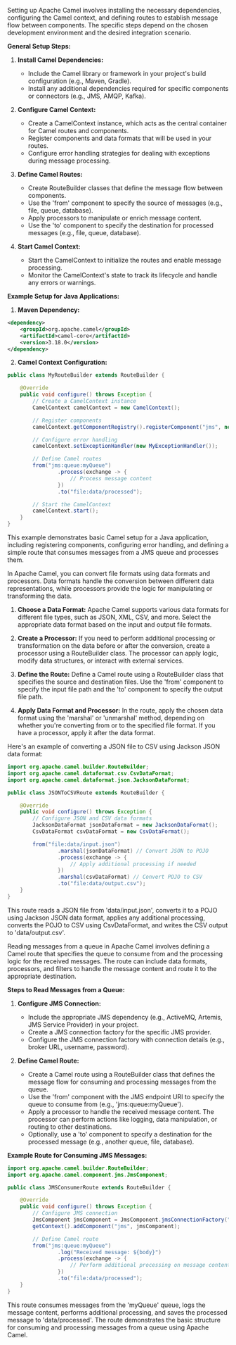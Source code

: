 Setting up Apache Camel involves installing the necessary dependencies, configuring the Camel context, and defining routes to establish message flow between components. The specific steps depend on the chosen development environment and the desired integration scenario.

**General Setup Steps:**

1. **Install Camel Dependencies:**
   - Include the Camel library or framework in your project's build configuration (e.g., Maven, Gradle).
   - Install any additional dependencies required for specific components or connectors (e.g., JMS, AMQP, Kafka).

2. **Configure Camel Context:**
   - Create a CamelContext instance, which acts as the central container for Camel routes and components.
   - Register components and data formats that will be used in your routes.
   - Configure error handling strategies for dealing with exceptions during message processing.

3. **Define Camel Routes:**
   - Create RouteBuilder classes that define the message flow between components.
   - Use the 'from' component to specify the source of messages (e.g., file, queue, database).
   - Apply processors to manipulate or enrich message content.
   - Use the 'to' component to specify the destination for processed messages (e.g., file, queue, database).

4. **Start Camel Context:**
   - Start the CamelContext to initialize the routes and enable message processing.
   - Monitor the CamelContext's state to track its lifecycle and handle any errors or warnings.

**Example Setup for Java Applications:**

1. **Maven Dependency:**

```xml
<dependency>
    <groupId>org.apache.camel</groupId>
    <artifactId>camel-core</artifactId>
    <version>3.18.0</version>
</dependency>
```

2. **Camel Context Configuration:**

```java
public class MyRouteBuilder extends RouteBuilder {

    @Override
    public void configure() throws Exception {
        // Create a CamelContext instance
        CamelContext camelContext = new CamelContext();

        // Register components
        camelContext.getComponentRegistry().registerComponent("jms", new JmsComponent());

        // Configure error handling
        camelContext.setExceptionHandler(new MyExceptionHandler());

        // Define Camel routes
        from("jms:queue:myQueue")
                .process(exchange -> {
                    // Process message content
                })
                .to("file:data/processed");

        // Start the CamelContext
        camelContext.start();
    }
}
```

This example demonstrates basic Camel setup for a Java application, including registering components, configuring error handling, and defining a simple route that consumes messages from a JMS queue and processes them.


In Apache Camel, you can convert file formats using data formats and processors. Data formats handle the conversion between different data representations, while processors provide the logic for manipulating or transforming the data.

1. **Choose a Data Format:** Apache Camel supports various data formats for different file types, such as JSON, XML, CSV, and more. Select the appropriate data format based on the input and output file formats.

2. **Create a Processor:** If you need to perform additional processing or transformation on the data before or after the conversion, create a processor using a RouteBuilder class. The processor can apply logic, modify data structures, or interact with external services.

3. **Define the Route:** Define a Camel route using a RouteBuilder class that specifies the source and destination files. Use the 'from' component to specify the input file path and the 'to' component to specify the output file path.

4. **Apply Data Format and Processor:** In the route, apply the chosen data format using the 'marshal' or 'unmarshal' method, depending on whether you're converting from or to the specified file format. If you have a processor, apply it after the data format.

Here's an example of converting a JSON file to CSV using Jackson JSON data format:

```java
import org.apache.camel.builder.RouteBuilder;
import org.apache.camel.dataformat.csv.CsvDataFormat;
import org.apache.camel.dataformat.json.JacksonDataFormat;

public class JSONToCSVRoute extends RouteBuilder {

    @Override
    public void configure() throws Exception {
        // Configure JSON and CSV data formats
        JacksonDataFormat jsonDataFormat = new JacksonDataFormat();
        CsvDataFormat csvDataFormat = new CsvDataFormat();

        from("file:data/input.json")
                .marshal(jsonDataFormat) // Convert JSON to POJO
                .process(exchange -> {
                    // Apply additional processing if needed
                })
                .marshal(csvDataFormat) // Convert POJO to CSV
                .to("file:data/output.csv");
    }
}
```

This route reads a JSON file from 'data/input.json', converts it to a POJO using Jackson JSON data format, applies any additional processing, converts the POJO to CSV using CsvDataFormat, and writes the CSV output to 'data/output.csv'.

Reading messages from a queue in Apache Camel involves defining a Camel route that specifies the queue to consume from and the processing logic for the received messages. The route can include data formats, processors, and filters to handle the message content and route it to the appropriate destination.

**Steps to Read Messages from a Queue:**

1. **Configure JMS Connection:**
    - Include the appropriate JMS dependency (e.g., ActiveMQ, Artemis, JMS Service Provider) in your project.
    - Create a JMS connection factory for the specific JMS provider.
    - Configure the JMS connection factory with connection details (e.g., broker URL, username, password).

2. **Define Camel Route:**
    - Create a Camel route using a RouteBuilder class that defines the message flow for consuming and processing messages from the queue.
    - Use the 'from' component with the JMS endpoint URI to specify the queue to consume from (e.g., 'jms:queue:myQueue').
    - Apply a processor to handle the received message content. The processor can perform actions like logging, data manipulation, or routing to other destinations.
    - Optionally, use a 'to' component to specify a destination for the processed message (e.g., another queue, file, database).

**Example Route for Consuming JMS Messages:**

```java
import org.apache.camel.builder.RouteBuilder;
import org.apache.camel.component.jms.JmsComponent;

public class JMSConsumerRoute extends RouteBuilder {

    @Override
    public void configure() throws Exception {
        // Configure JMS connection
        JmsComponent jmsComponent = JmsComponent.jmsConnectionFactory("activemqConnectionFactory");
        getContext().addComponent("jms", jmsComponent);

        // Define Camel route
        from("jms:queue:myQueue")
                .log("Received message: ${body}")
                .process(exchange -> {
                    // Perform additional processing on message content
                })
                .to("file:data/processed");
    }
}
```

This route consumes messages from the 'myQueue' queue, logs the message content, performs additional processing, and saves the processed message to 'data/processed'. The route demonstrates the basic structure for consuming and processing messages from a queue using Apache Camel.

